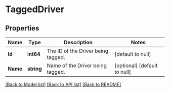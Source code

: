 # TaggedDriver

## Properties
Name | Type | Description | Notes
------------ | ------------- | ------------- | -------------
**Id** | **int64** | The ID of the Driver being tagged. | [default to null]
**Name** | **string** | Name of the Driver being tagged. | [optional] [default to null]

[[Back to Model list]](../README.md#documentation-for-models) [[Back to API list]](../README.md#documentation-for-api-endpoints) [[Back to README]](../README.md)


